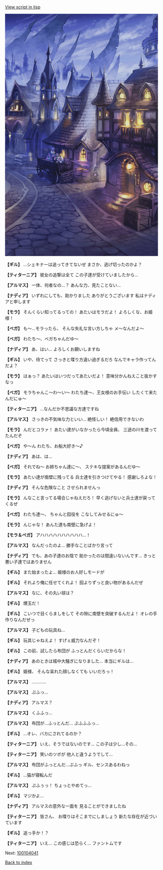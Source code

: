 [View script in lisp](../scripts/100104033.txt)

![101_city_night2.png](../images/backgrounds/101_city_night2.png)

**【ギル】**
…シェキナーは追ってきてないぜ
まさか、逃げ切ったのかよ？

**【ティターニア】**
彼女の追撃は全て
この子達が受けていましたから…

**【アルマス】**
一体、何者なの…？
あんな力、見たことない…

**【ナディア】**
いずれにしても、助かりました
ありがとうございます
私はナディアと申します

**【モラ】**
そんくらい知ってるっての！
あたいはモラだよ！
よろしくな、お姫様！

**【ベガ】**
も～…モラったら、
そんな失礼な言い方しちゃ
メ～なんだよ～

**【ベガ】**
わたち～、ベガちゃんだゆ～

**【ナディア】**
あ、はい…
よろしくお願いしますね

**【ギル】**
いや、待てって
さっきと喋り方違い過ぎるだろ
なんでキャラ作ってんだよ？

**【モラ】**
はぁっ？
あたいはいつだってあたいだよ！
意味分かんねえこと抜かすなっ

**【ベガ】**
モラちゃんこ～わ～い～
わたち達～、王女様のお手伝い
したくて来たんだにゅ～

**【ティターニア】**
…なんだか不思議な方達ですね

**【アルマス】**
さっきの不気味な力といい…
絶怪しい！
絶信用できないわ

**【モラ】**
んだとコラァ！
あたい達がいなかったら今頃全員、
三途の川を渡ってたんだぞ

**【ベガ】**
や～ん
わたち、お船大好き～♪

**【ナディア】**
あは、は…

**【ベガ】**
それでね～
お姉ちゃん達に～、
ステキな提案があるんだゆ～

**【モラ】**
あたい達が南壁に残ってる
兵士達を引きつけてやる！
感謝しろよな！

**【ナディア】**
そんな危険なこと
させられませんっ

**【モラ】**
んなこと言ってる場合じゃねえだろ！
早く逃げないと兵士達が戻ってくるぜ

**【ベガ】**
わたち達～、
ちゃんと囮役を
こなしてみせるにゅ～

**【モラ】**
んじゃな！
あんた達も南壁に急げよ！

**【モラ＆ベガ】**
アハハハハハハハハハハ…！

**【アルマス】**
なんだったのよ…
勝手なことばかり言って

**【ナディア】**
でも、あの子達のお陰で
助かったのは間違いないんです…
きっと悪い子達ではありません

**【ギル】**
また始まったよ…
姫様のお人好しモードが

**【ギル】**
それより俺に任せてくれよ！
囮よりずっと良い物があるんだぜ

**【アルマス】**
なに、その丸い球は？

**【ギル】**
煙玉だ！

**【ギル】**
こいつで目くらましをして
その隙に南壁を突破するんだよ！
オレの手作りなんだぜっ

**【アルマス】**
子どもの玩具ね…

**【ギル】**
玩具じゃねえよ！
すげぇ威力なんだぞ！

**【ギル】**
この前、試したら布団が
ふっとんだくらいだからな！

**【ナディア】**
あのときは城中大騒ぎになりました…
本当にギルは…

**【ギル】**
姫様、
そんな呆れた顔しなくても
いいだろっ！

**【アルマス】**
…………

**【アルマス】**
ぷふっ…

**【ナディア】**
アルマス？

**【アルマス】**
くふふっ…

**【アルマス】**
布団が…ふっとんだ…
ぷふふふっ…

**【ギル】**
…オレ、バカにされてるのか？

**【ティターニア】**
いえ、そうではないのです…
この子は少し…その…

**【ティターニア】**
笑いのツボが
他人と違うようでして…

**【アルマス】**
布団がふっとんだ…ぷふっ
ギル、センスあるわねっ

**【ギル】**
…猫が寝転んだ

**【アルマス】**
ぷふぅっ！
ちょっとやめてっ…

**【ギル】**
マジかよ…

**【ナディア】**
アルマスの意外な一面を
見ることができましたね

**【ティターニア】**
皆さん、
お喋りはそこまでにしましょう
新たな存在が近づいています

**【ギル】**
追っ手か！？

**【ティターニア】**
いえ…
この感じは恐らく…
ファントムです

Next: [100104041](100104041.md)

[Back to index](index.md)
